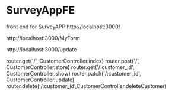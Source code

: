 # SurveyAppFE
front end for SurveyAPP
http://localhost:3000/

http://localhost:3000/MyForm

http://localhost:3000/update

router.get('/', CustomerController.index)
router.post('/', CustomerController.store)
router.get('/:customer_id', CustomerController.show)
router.patch('/:customer_id', CustomerController.update)
router.delete('/:customer_id',CustomerController.deleteCustomer)
